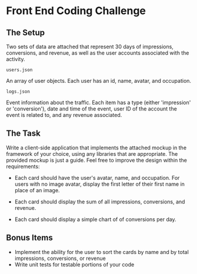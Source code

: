 # Front End Coding Challenge

## The Setup

Two sets of data are attached that represent 30 days of impressions, conversions, and revenue, as well as the user accounts associated with the activity.

`users.json`

An array of user objects. Each user has an id, name, avatar, and occupation.

`logs.json`

Event information about the traffic. Each item has a type (either 'impression' or 'conversion'), date and time of the event, user ID of the account the event is related to, and any revenue associated.

## The Task

Write a client-side application that implements the attached mockup in the framework of your choice, using any libraries that are appropriate. The provided mockup is just a guide. Feel free to improve the design within the requirements:

* Each card should have the user's avatar, name, and occupation. For users with no image avatar, display the first letter of their first name in place of an image.

* Each card should display the sum of all impressions, conversions, and revenue.

* Each card should display a simple chart of of conversions per day.

## Bonus Items

* Implement the ability for the user to sort the cards by name and by total impressions, conversions, or revenue
* Write unit tests for testable portions of your code
